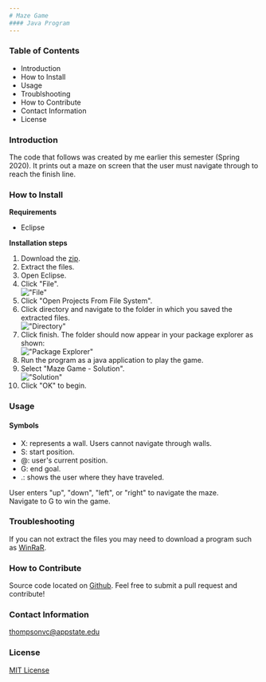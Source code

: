 ```yaml
---
# Maze Game
#### Java Program
---
```


### Table of Contents
* Introduction
* How to Install
* Usage
* Troublshooting
* How to Contribute
* Contact Information
* License

### Introduction
The code that follows was created by me earlier this semester (Spring 2020).
It prints out a maze on screen that the user must navigate through to reach the finish line.

### How to Install
**Requirements**  
* Eclipse

**Installation steps**  
1. Download the [zip](https://github.com/c9victor/c9victor.github.io/blob/master/Info/Lab04.zip).  
2. Extract the files.  
3. Open Eclipse.   
4. Click "File".  
!["File"](https://github.com/c9victor/c9victor.github.io/blob/master/Info/File.jpg)
5. Click "Open Projects From File System".  
6. Click directory and navigate to the folder in which you saved the extracted files.  
!["Directory"](https://github.com/c9victor/c9victor.github.io/blob/master/Info/Import%20from%20Directory.png)
7. Click finish. The folder should now appear in your package explorer as shown:  
!["Package Explorer"](https://github.com/c9victor/c9victor.github.io/blob/master/Info/Package_Explorer.PNG)
8. Run the program as a java application to play the game.  
9. Select "Maze Game - Solution".  
!["Solution"](https://github.com/c9victor/c9victor.github.io/blob/master/Info/Maze%20Game%20Solution.PNG)
10. Click "OK" to begin.

### Usage
#### Symbols
* X: represents a wall. Users cannot navigate through walls.
* S: start position.
* @: user's current position.
* G: end goal.
* .: shows the user where they have traveled.  

User enters "up", "down", "left", or "right" to navigate the maze.  
Navigate to G to win the game.

### Troubleshooting
If you can not extract the files you may need to download a program such as [WinRaR](https://www.rarlab.com/download.htm).

### How to Contribute
Source code located on [Github](https://github.com/c9victor/c9victor.github.io).
Feel free to submit a pull request and contribute!

### Contact Information
thompsonvc@appstate.edu

### License
[MIT License](https://github.com/c9victor/c9victor.github.io/blob/master/Info/LICENSE)
